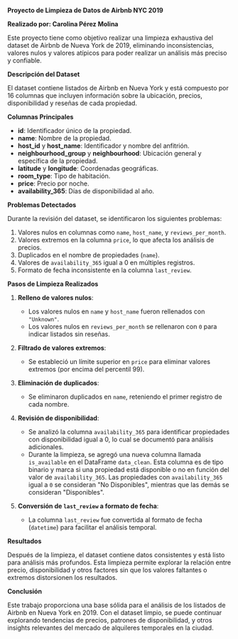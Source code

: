 **Proyecto de Limpieza de Datos de Airbnb NYC 2019**

**Realizado por: Carolina Pérez Molina**

Este proyecto tiene como objetivo realizar una limpieza exhaustiva del dataset de Airbnb de Nueva York de 2019, eliminando inconsistencias, valores nulos y valores atípicos para poder realizar un análisis más preciso y confiable.

**Descripción del Dataset**

El dataset contiene listados de Airbnb en Nueva York y está compuesto por 16 columnas que incluyen información sobre la ubicación, precios, disponibilidad y reseñas de cada propiedad.

**Columnas Principales**
- **id**: Identificador único de la propiedad.
- **name**: Nombre de la propiedad.
- **host_id** y **host_name**: Identificador y nombre del anfitrión.
- **neighbourhood_group** y **neighbourhood**: Ubicación general y específica de la propiedad.
- **latitude** y **longitude**: Coordenadas geográficas.
- **room_type**: Tipo de habitación.
- **price**: Precio por noche.
- **availability_365**: Días de disponibilidad al año.

**Problemas Detectados**

Durante la revisión del dataset, se identificaron los siguientes problemas:
1. Valores nulos en columnas como `name`, `host_name`, y `reviews_per_month`.
2. Valores extremos en la columna `price`, lo que afecta los análisis de precios.
3. Duplicados en el nombre de propiedades (`name`).
4. Valores de `availability_365` igual a 0 en múltiples registros.
5. Formato de fecha inconsistente en la columna `last_review`.

**Pasos de Limpieza Realizados**

1. **Relleno de valores nulos**:
   - Los valores nulos en `name` y `host_name` fueron rellenados con `"Unknown"`.
   - Los valores nulos en `reviews_per_month` se rellenaron con `0` para indicar listados sin reseñas.

2. **Filtrado de valores extremos**:
   - Se estableció un límite superior en `price` para eliminar valores extremos (por encima del percentil 99).

3. **Eliminación de duplicados**:
   - Se eliminaron duplicados en `name`, reteniendo el primer registro de cada nombre.

4. **Revisión de disponibilidad**:
   - Se analizó la columna `availability_365` para identificar propiedades con disponibilidad igual a 0, lo cual se documentó para análisis adicionales.
   - Durante la limpieza, se agregó una nueva columna llamada `is_available` en el DataFrame `data_clean`. Esta columna es de tipo binario y marca si una propiedad está disponible o no en función del valor de `availability_365`. Las propiedades con `availability_365` igual a `0` se consideran "No Disponibles", mientras que las demás se consideran "Disponibles".
   
5. **Conversión de `last_review` a formato de fecha**:
   - La columna `last_review` fue convertida al formato de fecha (`datetime`) para facilitar el análisis temporal.

**Resultados**

Después de la limpieza, el dataset contiene datos consistentes y está listo para análisis más profundos. Esta limpieza permite explorar la relación entre precio, disponibilidad y otros factores sin que los valores faltantes o extremos distorsionen los resultados.

**Conclusión**

Este trabajo proporciona una base sólida para el análisis de los listados de Airbnb en Nueva York en 2019. Con el dataset limpio, se puede continuar explorando tendencias de precios, patrones de disponibilidad, y otros insights relevantes del mercado de alquileres temporales en la ciudad.